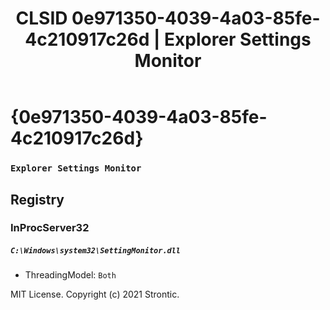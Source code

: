 ﻿---
title: "CLSID 0e971350-4039-4a03-85fe-4c210917c26d | Explorer Settings Monitor"
excerpt: What is COM-Object CLSID 0e971350-4039-4a03-85fe-4c210917c26d?
---

# {0e971350-4039-4a03-85fe-4c210917c26d}

### `Explorer Settings Monitor`

## Registry


### InProcServer32

##### `C:\Windows\system32\SettingMonitor.dll`
* ThreadingModel: `Both`

MIT License. Copyright (c) 2021 Strontic.


